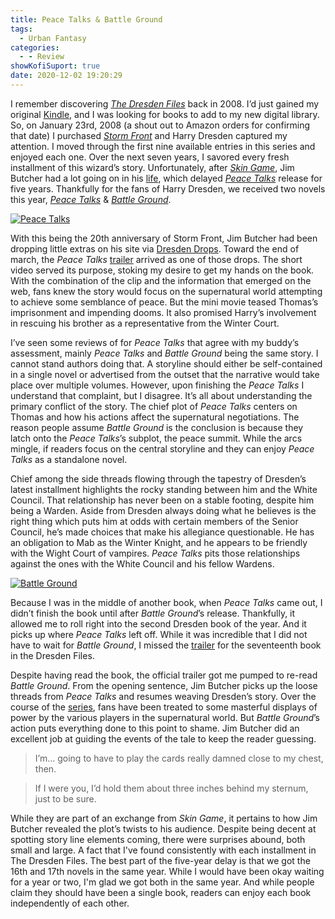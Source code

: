 ```yaml
---
title: Peace Talks & Battle Ground
tags:
  - Urban Fantasy
categories:
  - - Review
showKofiSuport: true
date: 2020-12-02 19:20:29
---
```


I remember discovering [*The Dresden Files*](https://en.wikipedia.org/wiki/The_Dresden_Files) back in 2008. I’d just gained my original [Kindle](https://en.wikipedia.org/wiki/Amazon_Kindle#First_generation), and I was looking for books to add to my new digital library. So, on January 23rd, 2008 (a shout out to Amazon orders for confirming that date) I purchased [*Storm Front*](https://www.amazon.com/gp/product/B000WH7PLS) and Harry Dresden captured my attention. I moved through the first nine available entries in this series and enjoyed each one. Over the next seven years, I savored every fresh installment of this wizard’s story. Unfortunately, after [*Skin Game*](https://www.amazon.com/gp/product/B00HUVUSZ4), Jim Butcher had a lot going on in his [life](http://epicstream.com/news/JakeVyper/Why-Jim-Butchers-Next-Dresden-Files-Book-is-Taking-So-Long), which delayed [*Peace Talks*](https://www.amazon.com/gp/product/B082YH6QL4) release for five years.<!-- more --> Thankfully for the fans of Harry Dresden, we received two novels this year, [*Peace Talks*](https://www.amazon.com/gp/product/B082YH6QL4) & [*Battle Ground*](https://www.amazon.com/gp/product/B086PWKP9J).

<div class="embedded-image-left">

[![Peace Talks](./peace-talks.jpg "Peace Talks")](https://www.amazon.com/gp/product/B082YH6QL4)

</div>

With this being the 20th anniversary of Storm Front, Jim Butcher had been dropping little extras on his site via [Dresden Drops](https://www.jim-butcher.com/posts/2020/the-year-of-dresden-begins). Toward the end of march, the *Peace Talks* [trailer](https://youtu.be/F17zuaRJG0U) arrived as one of those drops. The short video served its purpose, stoking my desire to get my hands on the book. With the combination of the clip and the information that emerged on the web, fans knew the story would focus on the supernatural world attempting to achieve some semblance of peace. But the mini movie teased Thomas’s imprisonment and impending dooms. It also promised Harry’s involvement in rescuing his brother as a representative from the Winter Court.

I’ve seen some reviews of for *Peace Talks* that agree with my buddy’s assessment, mainly *Peace Talks* and *Battle Ground* being the same story. I cannot stand authors doing that. A storyline should either be self-contained in a single novel or advertised from the outset that the narrative would take place over multiple volumes. However, upon finishing the *Peace Talks* I understand that complaint, but I disagree. It’s all about understanding the primary conflict of the story. The chief plot of *Peace Talks* centers on Thomas and how his actions affect the supernatural negotiations. The reason people assume *Battle Ground* is the conclusion is because they latch onto the *Peace Talks*’s subplot, the peace summit. While the arcs mingle, if readers focus on the central storyline and they can enjoy *Peace Talks* as a standalone novel.

Chief among the side threads flowing through the tapestry of Dresden’s latest installment highlights the rocky standing between him and the White Council. That relationship has never been on a stable footing, despite him being a Warden. Aside from Dresden always doing what he believes is the right thing which puts him at odds with certain members of the Senior Council, he’s made choices that make his allegiance questionable. He has an obligation to Mab as the Winter Knight, and he appears to be friendly with the Wight Court of vampires. *Peace Talks* pits those relationships against the ones with the White Council and his fellow Wardens.

<div class="embedded-image-right">

[![Battle Ground](./battle-ground.jpg "Battle Ground")](https://www.amazon.com/gp/product/B086PWKP9J)

</div>

Because I was in the middle of another book, when *Peace Talks* came out, I didn’t finish the book until after *Battle Ground*’s release. Thankfully, it allowed me to roll right into the second Dresden book of the year. And it picks up where *Peace Talks* left off. While it was incredible that I did not have to wait for *Battle Ground*, I missed the [trailer](https://www.youtube.com/watch?v=xKsWndEku2Q) for the seventeenth book in the Dresden Files.

Despite having read the book, the official trailer got me pumped to re-read *Battle Ground*. From the opening sentence, Jim Butcher picks up the loose threads from *Peace Talks* and resumes weaving Dresden’s story. Over the course of the [series](https://www.amazon.com/gp/product/B074CF4JMZ), fans have been treated to some masterful displays of power by the various players in the supernatural world. But *Battle Ground*’s action puts everything done to this point to shame. Jim Butcher did an excellent job at guiding the events of the tale to keep the reader guessing.

>I’m… going to have to play the cards really damned close to my chest, then.

>If I were you, I’d hold them about three inches behind my sternum, just to be sure.

While they are part of an exchange from *Skin Game*, it pertains to how Jim Butcher revealed the plot’s twists to his audience. Despite being decent at spotting story line elements coming, there were surprises abound, both small and large. A fact that I've found consistently with each installment in The Dresden Files. The best part of the five-year delay is that we got the 16th and 17th novels in the same year. While I would have been okay waiting for a year or two, I'm glad we got both in the same year. And while people claim they should have been a single book, readers can enjoy each book independently of each other.